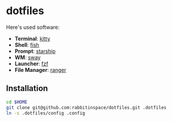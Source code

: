 # dotfiles

Here's used software:

- **Terminal**: [kitty](https://sw.kovidgoyal.net/kitty/)
- **Shell**: [fish](https://fishshell.com/)
- **Prompt**: [starship](https://starship.rs/)
- **WM**: [sway](https://swaywm.org/)
- **Launcher**: [fzf](https://github.com/junegunn/fzf)
- **File Manager**: [ranger](https://github.com/ranger/ranger)

## Installation

```bash
cd $HOME
git clone git@github.com:rabbitinspace/dotfiles.git .dotfiles
ln -s .dotfiles/config .config
```
